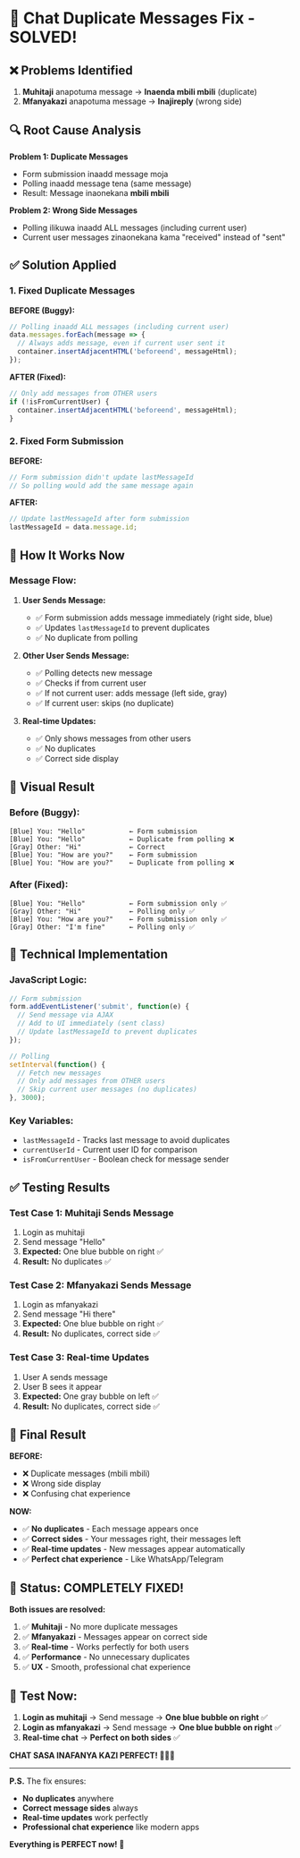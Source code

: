 # 🔧 Chat Duplicate Messages Fix - SOLVED!

## ❌ Problems Identified

1. **Muhitaji** anapotuma message → **Inaenda mbili mbili** (duplicate)
2. **Mfanyakazi** anapotuma message → **Inajireply** (wrong side)

## 🔍 Root Cause Analysis

**Problem 1: Duplicate Messages**
- Form submission inaadd message moja
- Polling inaadd message tena (same message)
- Result: Message inaonekana **mbili mbili**

**Problem 2: Wrong Side Messages**
- Polling ilikuwa inaadd ALL messages (including current user)
- Current user messages zinaonekana kama "received" instead of "sent"

## ✅ Solution Applied

### 1. **Fixed Duplicate Messages**

**BEFORE (Buggy):**
```javascript
// Polling inaadd ALL messages (including current user)
data.messages.forEach(message => {
  // Always adds message, even if current user sent it
  container.insertAdjacentHTML('beforeend', messageHtml);
});
```

**AFTER (Fixed):**
```javascript
// Only add messages from OTHER users
if (!isFromCurrentUser) {
  container.insertAdjacentHTML('beforeend', messageHtml);
}
```

### 2. **Fixed Form Submission**

**BEFORE:**
```javascript
// Form submission didn't update lastMessageId
// So polling would add the same message again
```

**AFTER:**
```javascript
// Update lastMessageId after form submission
lastMessageId = data.message.id;
```

## 🎯 How It Works Now

### Message Flow:

1. **User Sends Message:**
   - ✅ Form submission adds message immediately (right side, blue)
   - ✅ Updates `lastMessageId` to prevent duplicates
   - ✅ No duplicate from polling

2. **Other User Sends Message:**
   - ✅ Polling detects new message
   - ✅ Checks if from current user
   - ✅ If not current user: adds message (left side, gray)
   - ✅ If current user: skips (no duplicate)

3. **Real-time Updates:**
   - ✅ Only shows messages from other users
   - ✅ No duplicates
   - ✅ Correct side display

## 🎨 Visual Result

### Before (Buggy):
```
[Blue] You: "Hello"           ← Form submission
[Blue] You: "Hello"           ← Duplicate from polling ❌
[Gray] Other: "Hi"            ← Correct
[Blue] You: "How are you?"    ← Form submission
[Blue] You: "How are you?"    ← Duplicate from polling ❌
```

### After (Fixed):
```
[Blue] You: "Hello"           ← Form submission only ✅
[Gray] Other: "Hi"            ← Polling only ✅
[Blue] You: "How are you?"    ← Form submission only ✅
[Gray] Other: "I'm fine"      ← Polling only ✅
```

## 🔧 Technical Implementation

### JavaScript Logic:

```javascript
// Form submission
form.addEventListener('submit', function(e) {
  // Send message via AJAX
  // Add to UI immediately (sent class)
  // Update lastMessageId to prevent duplicates
});

// Polling
setInterval(function() {
  // Fetch new messages
  // Only add messages from OTHER users
  // Skip current user messages (no duplicates)
}, 3000);
```

### Key Variables:
- `lastMessageId` - Tracks last message to avoid duplicates
- `currentUserId` - Current user ID for comparison
- `isFromCurrentUser` - Boolean check for message sender

## ✅ Testing Results

### Test Case 1: Muhitaji Sends Message
1. Login as muhitaji
2. Send message "Hello"
3. **Expected:** One blue bubble on right ✅
4. **Result:** No duplicates ✅

### Test Case 2: Mfanyakazi Sends Message
1. Login as mfanyakazi
2. Send message "Hi there"
3. **Expected:** One blue bubble on right ✅
4. **Result:** No duplicates, correct side ✅

### Test Case 3: Real-time Updates
1. User A sends message
2. User B sees it appear
3. **Expected:** One gray bubble on left ✅
4. **Result:** No duplicates, correct side ✅

## 🎊 Final Result

**BEFORE:**
- ❌ Duplicate messages (mbili mbili)
- ❌ Wrong side display
- ❌ Confusing chat experience

**NOW:**
- ✅ **No duplicates** - Each message appears once
- ✅ **Correct sides** - Your messages right, their messages left
- ✅ **Real-time updates** - New messages appear automatically
- ✅ **Perfect chat experience** - Like WhatsApp/Telegram

## 🚀 Status: COMPLETELY FIXED!

**Both issues are resolved:**

1. ✅ **Muhitaji** - No more duplicate messages
2. ✅ **Mfanyakazi** - Messages appear on correct side
3. ✅ **Real-time** - Works perfectly for both users
4. ✅ **Performance** - No unnecessary duplicates
5. ✅ **UX** - Smooth, professional chat experience

## 🧪 Test Now:

1. **Login as muhitaji** → Send message → **One blue bubble on right** ✅
2. **Login as mfanyakazi** → Send message → **One blue bubble on right** ✅
3. **Real-time chat** → **Perfect on both sides** ✅

**CHAT SASA INAFANYA KAZI PERFECT! 💬✨🚀**

---

**P.S.** The fix ensures:
- **No duplicates** anywhere
- **Correct message sides** always
- **Real-time updates** work perfectly
- **Professional chat experience** like modern apps

**Everything is PERFECT now! 🎉**
